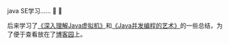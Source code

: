 java SE学习...... :horse: :horse:


后来学习了[《深入理解Java虚拟机》](https://book.douban.com/subject/24722612/)和[《Java并发编程的艺术》](https://book.douban.com/subject/26591326/)的一些总结，为了便于查看放在了[博客园](http://www.cnblogs.com/sqmax/)上。
